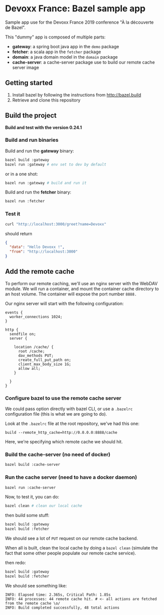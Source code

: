 # Devoxx France: Bazel sample app

Sample app use for the Devoxx France 2019 conference "À la découverte de Bazel".

This "dummy" app is composed of multiple parts:

- **gateway**: a spring boot java app in the `demo` package
- **fetcher**: a scala app in the `fetcher` package
- **domain**: a java domain model in the `domain` package
- **cache-server**: a cache-server package use to build our remote cache server image

## Getting started

1. Install bazel by following the instructions from http://bazel.build
2. Retrieve and clone this repository

## Build the project

**Build and test with the version 0.24.1**

### Build and run binaries

Build and run the **gateway** binary:
```bash
bazel build :gateway
bazel run :gateway # env set to dev by default
```

or in a one shot:
```bash
bazel run :gateway # build and run it
```

Build and run the **fetcher** binary:
```bash
bazel run :fetcher
```

### Test it

```bash
curl "http://localhost:3000/greet?name=Devoxx"
```

should return 

```json
{
  "data": "Hello Devoxx !",
  "from": "http://localhost:3000"
}
```

## Add the remote cache

To perform our remote caching, we'll use an nginx server with the WebDAV module. We will run a container, and mount the container cache directory to an host volume. The container will expose the port number `8888.`

Our nginx server will start with the following configuration:
```
events {
  worker_connections 1024;
}

http {
  sendfile on;
  server {

    location /cache/ {
      root /cache;
      dav_methods PUT;
      create_full_put_path on;
      client_max_body_size 1G;
      allow all;
    }

  }
}
```

### Configure bazel to use the remote cache server

We could pass option directly with bazel CLI, or use a `.bazelrc` configuration file (this is what we are going to do).

Look at the `.bazelrc` file at the root repository, we've had this one:
```
build --remote_http_cache=http://0.0.0.0:8888/cache
```

Here, we're specifying which remote cache we should hit.

### Build the cache-server (no need of docker)

```bash
bazel build :cache-server
```

### Run the cache server (need to have a docker daemon)

```bash
bazel run :cache-server
```

Now, to test it, you can do:

```bash
bazel clean # clean our local cache
```

then build some stuff:

```bash
bazel build :gateway
bazel build :fetcher
```

We should see a lot of `PUT` request on our remote cache backend.

When all is built, clean the local cache by doing a `bazel clean` (simulate the fact that some other people populate our remote cache service).

then redo:
```bash
bazel build :gateway
bazel build :fetcher
```

We should see something like:
```
INFO: Elapsed time: 2.365s, Critical Path: 1.85s
INFO: 44 processes: 44 remote cache hit. # <- all actions are fetched from the remote cache \o/
INFO: Build completed successfully, 48 total actions
```
